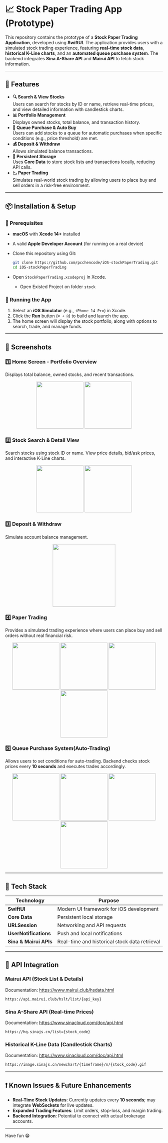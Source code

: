 # 📈 Stock Paper Trading App (Prototype)

This repository contains the prototype of a **Stock Paper Trading Application**, developed using **SwiftUI**. The application provides users with a simulated stock trading experience, featuring **real-time stock data**, **historical K-Line charts**, and an **automated queue purchase system**. The backend integrates **Sina A-Share API** and **Mairui API** to fetch stock information.

---

## 🚀 Features

- **🔍 Search & View Stocks**  
  Users can search for stocks by ID or name, retrieve real-time prices, and view detailed information with candlestick charts.
- **📊 Portfolio Management**  
  Displays owned stocks, total balance, and transaction history.
- **📝 Queue Purchase & Auto Buy**  
  Users can add stocks to a queue for automatic purchases when specific conditions (e.g., price threshold) are met.
- **💰 Deposit & Withdraw**  
  Allows simulated balance transactions.
- **💾 Persistent Storage**  
  Uses **Core Data** to store stock lists and transactions locally, reducing API calls.
- **📉 Paper Trading**  
  Simulates real-world stock trading by allowing users to place buy and sell orders in a risk-free environment.

---

## 📦 Installation & Setup

### 🔹 Prerequisites
- **macOS** with **Xcode 14+** installed
- A valid **Apple Developer Account** (for running on a real device)
- Clone this repository using Git:

  ```sh
  git clone https://github.com/pcchencode/iOS-stockPaperTrading.git
  cd iOS-stockPaperTrading
  ```

- Open `StockPaperTrading.xcodeproj` in Xcode.
    * Open Existed Project on folder `stock`

### 🔹 Running the App
1. Select an **iOS Simulator** (e.g., `iPhone 14 Pro`) in Xcode.
2. Click the **Run** button (`⌘ + R`) to build and launch the app.
3. The home screen will display the stock portfolio, along with options to search, trade, and manage funds.

---

## 📸 Screenshots

### **1️⃣ Home Screen - Portfolio Overview**
Displays total balance, owned stocks, and recent transactions.

<p align="center">
  <img src="/images/MainPage.png" width="150">
  <img src="/images/Portfolio.png" width="150">
</p>

### **2️⃣ Stock Search & Detail View**
Search stocks using stock ID or name. View price details, bid/ask prices, and interactive K-Line charts.
<p align="center">
  <img src="/images/SearchName.png" width="150">
  <img src="/images/StockDetailView.png" width="150">
</p>


### **3️⃣ Deposit & Withdraw**
Simulate account balance management.
<p align="center">
  <img src="/images/AccountView.png" width="200">
</p>

### **4️⃣ Paper Trading**
Provides a simulated trading experience where users can place buy and sell orders without real financial risk.
<p align="center">
  <img src="/images/BuyOrder.png" width="150">
  <img src="/images/BuyTransaction.png" width="150">
  <img src="/images/SellOrder.png" width="150">
  <img src="/images/SellTransaction.png" width="150">
</p>

### **5️⃣ Queue Purchase System(Auto-Trading)**
Allows users to set conditions for auto-trading. Backend checks stock prices every **10 seconds** and executes trades accordingly.
<p align="center">
  <img src="/images/Q1.png" width="150">
  <img src="/images/Q2.png" width="150">
  <img src="/images/QueueNotification.png" width="150">
  <img src="/images/QueueNotification2.png" width="150">
</p>

---

## 🔧 Tech Stack

| Technology         | Purpose                                      |
|-------------------|----------------------------------------------|
| **SwiftUI**       | Modern UI framework for iOS development     |
| **Core Data**     | Persistent local storage                     |
| **URLSession**    | Networking and API requests                 |
| **UserNotifications** | Push and local notifications             |
| **Sina & Mairui APIs** | Real-time and historical stock data retrieval |

---

## 📄 API Integration

### **Mairui API** (Stock List & Details)
Documentation: https://www.mairui.club/hsdata.html
```plaintext
https://api.mairui.club/hslt/list/{api_key}
```

### **Sina A-Share API** (Real-time Prices)
Documentation: https://www.sinacloud.com/doc/api.html
```plaintext
https://hq.sinajs.cn/list={stock_code}
```

### **Historical K-Line Data** (Candlestick Charts)
Documentation: https://www.sinacloud.com/doc/api.html
```plaintext
https://image.sinajs.cn/newchart/{timeframe}/n/{stock_code}.gif
```

---

## ❗ Known Issues & Future Enhancements
- **Real-Time Stock Updates**: Currently updates every **10 seconds**; may integrate **WebSockets** for live updates.
- **Expanded Trading Features**: Limit orders, stop-loss, and margin trading.
- **Backend Integration**: Potential to connect with actual brokerage accounts.

---

Have fun 😁